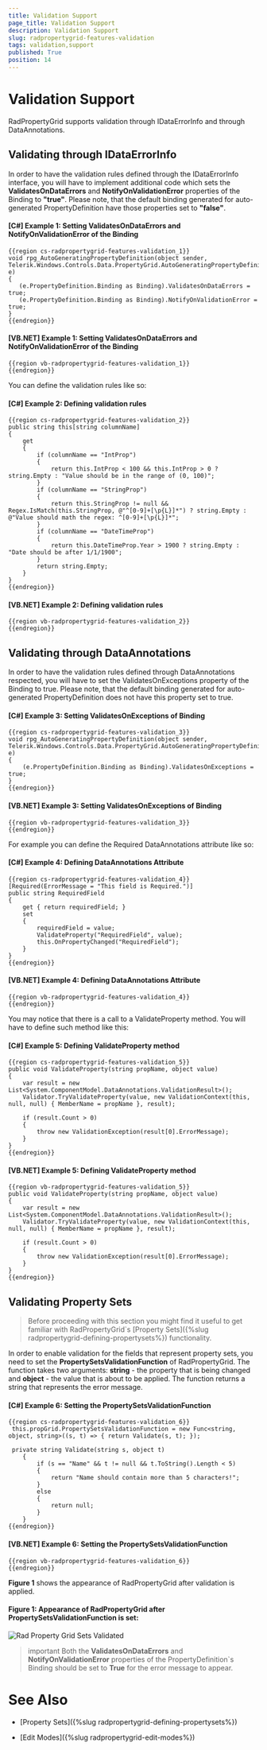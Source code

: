 ```yaml
---
title: Validation Support
page_title: Validation Support
description: Validation Support
slug: radpropertygrid-features-validation
tags: validation,support
published: True
position: 14
---
```


# Validation Support

RadPropertyGrid supports validation through IDataErrorInfo and through DataAnnotations.

## Validating through IDataErrorInfo

In order to have the validation rules defined through the IDataErrorInfo interface, you will have to implement additional code which sets the __ValidatesOnDataErrors__ and __NotifyOnValidationError__ properties of the Binding to __"true"__. Please note, that the default binding generated for auto-generated PropertyDefinition have those properties set to __"false"__. 

#### __[C#] Example 1: Setting ValidatesOnDataErrors and NotifyOnValidationError of the Binding__

	{{region cs-radpropertygrid-features-validation_1}}
	void rpg_AutoGeneratingPropertyDefinition(object sender, Telerik.Windows.Controls.Data.PropertyGrid.AutoGeneratingPropertyDefinitionEventArgs e)
	{
	   (e.PropertyDefinition.Binding as Binding).ValidatesOnDataErrors = true;
	   (e.PropertyDefinition.Binding as Binding).NotifyOnValidationError = true;
	}
	{{endregion}}

#### __[VB.NET] Example 1: Setting ValidatesOnDataErrors and NotifyOnValidationError of the Binding__

	{{region vb-radpropertygrid-features-validation_1}}
	{{endregion}}

You can define the validation rules like so:

#### __[C#] Example 2: Defining validation rules__

	{{region cs-radpropertygrid-features-validation_2}}
    public string this[string columnName]
    {
        get
        {
            if (columnName == "IntProp")
            {
                return this.IntProp < 100 && this.IntProp > 0 ? string.Empty : "Value should be in the range of (0, 100)";
            }
            if (columnName == "StringProp")
            {
                return this.StringProp != null && Regex.IsMatch(this.StringProp, @"^[0-9]+[\p{L}]*") ? string.Empty : @"Value should math the regex: ^[0-9]+[\p{L}]*";
            }
            if (columnName == "DateTimeProp")
            {
                return this.DateTimeProp.Year > 1900 ? string.Empty : "Date should be after 1/1/1900";
            }
            return string.Empty;
        }
    }
	{{endregion}}

#### __[VB.NET] Example 2: Defining validation rules__

	{{region vb-radpropertygrid-features-validation_2}}
	{{endregion}}

## Validating through DataAnnotations

In order to have the validation rules defined through DataAnnotations respected, you will have to set the ValidatesOnExceptions property of the Binding to true. Please note, that the default binding generated for auto-generated PropertyDefinition does not have this property set to true. 

#### __[C#] Example 3: Setting ValidatesOnExceptions of Binding__

	{{region cs-radpropertygrid-features-validation_3}}
	void rpg_AutoGeneratingPropertyDefinition(object sender, Telerik.Windows.Controls.Data.PropertyGrid.AutoGeneratingPropertyDefinitionEventArgs e)
	{
	    (e.PropertyDefinition.Binding as Binding).ValidatesOnExceptions = true;
	}
	{{endregion}}

#### __[VB.NET] Example 3: Setting ValidatesOnExceptions of Binding__

	{{region vb-radpropertygrid-features-validation_3}}
	{{endregion}}

For example you can define the Required DataAnnotations attribute like so:

#### __[C#] Example 4: Defining DataAnnotations Attribute__

	{{region cs-radpropertygrid-features-validation_4}}
	[Required(ErrorMessage = "This field is Required.")]
	public string RequiredField
	{
	    get { return requiredField; }
	    set
	    {
	        requiredField = value;
	        ValidateProperty("RequiredField", value);
	        this.OnPropertyChanged("RequiredField");
	    }
	}
	{{endregion}}

#### __[VB.NET] Example 4: Defining DataAnnotations Attribute__

	{{region vb-radpropertygrid-features-validation_4}}
	{{endregion}}

You may notice that there is a call to a ValidateProperty method. You will have to define such method like this:

#### __[C#] Example 5: Defining ValidateProperty method__

	{{region cs-radpropertygrid-features-validation_5}}
	public void ValidateProperty(string propName, object value)
	{
	    var result = new List<System.ComponentModel.DataAnnotations.ValidationResult>();
	    Validator.TryValidateProperty(value, new ValidationContext(this, null, null) { MemberName = propName }, result);
	
	    if (result.Count > 0)
	    {
	        throw new ValidationException(result[0].ErrorMessage);
	    }
	}
	{{endregion}}

#### __[VB.NET] Example 5: Defining ValidateProperty method__

	{{region vb-radpropertygrid-features-validation_5}}
	public void ValidateProperty(string propName, object value)
	{
	    var result = new List<System.ComponentModel.DataAnnotations.ValidationResult>();
	    Validator.TryValidateProperty(value, new ValidationContext(this, null, null) { MemberName = propName }, result);
	
	    if (result.Count > 0)
	    {
	        throw new ValidationException(result[0].ErrorMessage);
	    }
	}
	{{endregion}}

## Validating Property Sets

> Before proceeding with this section you might find it useful to get familiar with  RadPropertyGrid`s [Property Sets]({%slug radpropertygrid-defining-propertysets%}) functionality.

In order to enable validation for the fields that represent property sets, you need to set the __PropertySetsValidationFunction__ of RadPropertyGrid. The function takes two arguments: __string__ - the property that is being changed and __object__ - the value that is about to be applied. The function returns a string that represents the error message. 

#### __[C#] Example 6: Setting the PropertySetsValidationFunction__

	{{region cs-radpropertygrid-features-validation_6}}
	 this.propGrid.PropertySetsValidationFunction = new Func<string, object, string>((s, t) => { return Validate(s, t); });

	 private string Validate(string s, object t)
        {
            if (s == "Name" && t != null && t.ToString().Length < 5)
            {
                return "Name should contain more than 5 characters!";
            }
            else
            {
                return null;
            }
        }
	{{endregion}}

#### __[VB.NET] Example 6: Setting the PropertySetsValidationFunction__

	{{region vb-radpropertygrid-features-validation_6}}
	{{endregion}}

__Figure 1__ shows the appearance of RadPropertyGrid after validation is applied.

#### __Figure 1: Appearance of RadPropertyGrid after PropertySetsValidationFunction is set:__
![Rad Property Grid Sets Validated](images/RadPropertyGrid_Sets_Validated.png)

>important Both the __ValidatesOnDataErrors__ and __NotifyOnValidationError__ properties of the PropertyDefinition`s Binding should be set to __True__ for the error message to appear.

# See Also

- [Property Sets]({%slug radpropertygrid-defining-propertysets%})

- [Edit Modes]({%slug radpropertygrid-edit-modes%})

